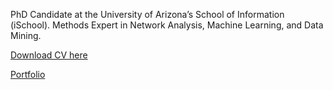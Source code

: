 PhD Candidate at the University of Arizona’s School of Information (iSchool). Methods Expert in Network Analysis, Machine Learning, and Data Mining.

[Download CV here](https://github.com/lwdozal/lwdozal.github.io/blob/master/pdf/LauraW_Dozal_CV%202023.pdf)

[Portfolio](https://lwdozal.github.io/)
